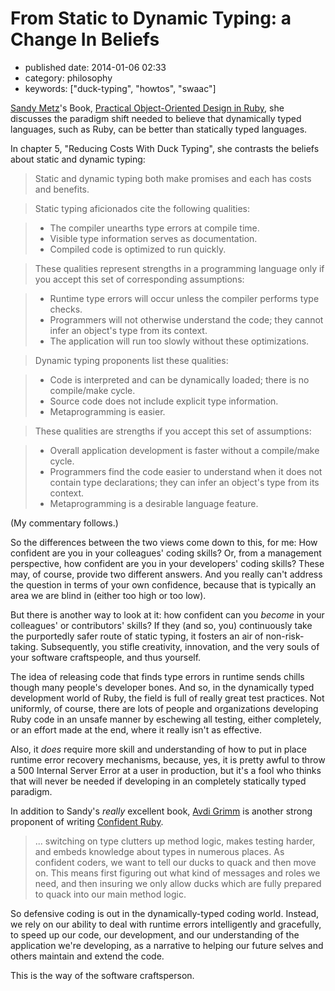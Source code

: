 From Static to Dynamic Typing: a Change In Beliefs
==================================================

-   published date: 2014-01-06 02:33
-   category: philosophy
-   keywords: \[\"duck-typing\", \"howtos\", \"swaac\"\]

[Sandy Metz](http://sandymetz.com)\'s Book, [Practical Object-Oriented Design in Ruby](https://www.goodreads.com/book/show/18090276-practical-object-oriented-design-in-ruby), she discusses the paradigm shift needed to believe that dynamically typed languages, such as Ruby, can be better than statically typed languages.

In chapter 5, \"Reducing Costs With Duck Typing\", she contrasts the beliefs about static and dynamic typing:

> Static and dynamic typing both make promises and each has costs and benefits.

> Static typing aficionados cite the following qualities:

> -   The compiler unearths type errors at compile time.
> -   Visible type information serves as documentation.
> -   Compiled code is optimized to run quickly.

> These qualities represent strengths in a programming language only if you accept this set of corresponding assumptions:

> -   Runtime type errors will occur unless the compiler performs type checks.
> -   Programmers will not otherwise understand the code; they cannot infer an object\'s type from its context.
> -   The application will run too slowly without these optimizations.

> Dynamic typing proponents list these qualities:

> -   Code is interpreted and can be dynamically loaded; there is no compile/make cycle.
> -   Source code does not include explicit type information.
> -   Metaprogramming is easier.

> These qualities are strengths if you accept this set of assumptions:

> -   Overall application development is faster without a compile/make cycle.
> -   Programmers find the code easier to understand when it does not contain type declarations; they can infer an object\'s type from its context.
> -   Metaprogramming is a desirable language feature.

(My commentary follows.)

<!--more-->

So the differences between the two views come down to this, for me: How confident are you in your colleagues\' coding skills? Or, from a management perspective, how confident are you in your developers\' coding skills? These may, of course, provide two different answers. And you really can\'t address the question in terms of your own confidence, because that is typically an area we are blind in (either too high or too low).

But there is another way to look at it: how confident can you *become* in your colleagues\' or contributors\' skills? If they (and so, you) continuously take the purportedly safer route of static typing, it fosters an air of non-risk-taking. Subsequently, you stifle creativity, innovation, and the very souls of your software craftspeople, and thus yourself.

The idea of releasing code that finds type errors in runtime sends chills though many people\'s developer bones. And so, in the dynamically typed development world of Ruby, the field is full of really great test practices. Not uniformly, of course, there are lots of people and organizations developing Ruby code in an unsafe manner by eschewing all testing, either completely, or an effort made at the end, where it really isn\'t as effective.

Also, it *does* require more skill and understanding of how to put in place runtime error recovery mechanisms, because, yes, it is pretty awful to throw a 500 Internal Server Error at a user in production, but it\'s a fool who thinks that will never be needed if developing in an completely statically typed paradigm.

In addition to Sandy\'s *really* excellent book, [Avdi Grimm](http://about.avdi.org/) is another strong proponent of writing [Confident Ruby](https://www.goodreads.com/book/show/19400982-confident-ruby).

> ... switching on type clutters up method logic, makes testing harder, and embeds knowledge about types in numerous places. As confident coders, we want to tell our ducks to quack and then move on. This means first figuring out what kind of messages and roles we need, and then insuring we only allow ducks which are fully prepared to quack into our main method logic.

So defensive coding is out in the dynamically-typed coding world. Instead, we rely on our ability to deal with runtime errors intelligently and gracefully, to speed up our code, our development, and our understanding of the application we\'re developing, as a narrative to helping our future selves and others maintain and extend the code.

This is the way of the software craftsperson.
